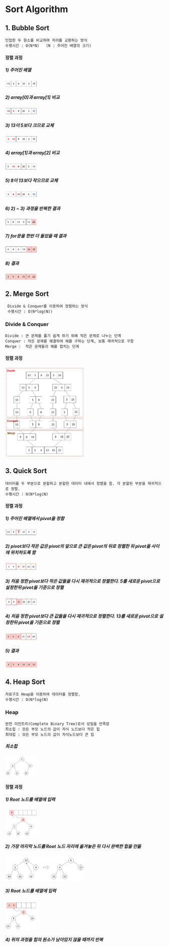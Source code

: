 # Sort Algorithm

## 1. Bubble Sort 
    인접한 두 원소를 비교하여 자리를 교환하는 방식
    수행시간 : O(N*N)   (N : 주어진 배열의 크기)
    
#### 정렬 과정
##### 1) 주어진 배열
<img src = "./img/b_1.png" width="20%">

##### 2) array[0]과 array[1] 비교

<img src = "./img/b_2.png" width="20%">

##### 3) 13이 5보다 크므로 교체
<img src = "./img/b_3.png" width="20%">

##### 4) array[1]과 array[2] 비교
<img src = "./img/b_4.png" width="20%">

##### 5) 8이 13보다 작으므로 교체
<img src = "./img/b_5.png" width="20%">

##### 6) 2) ~ 3) 과정을 반복한 결과
<img src = "./img/b_6.png" width="20%">

##### 7) for문을 한번 더 돌았을 때 결과
<img src = "./img/b_7.png" width="20%">

##### 8) 결과
<img src = "./img/b_8.png" width="20%">

## 2. Merge Sort
     Divide & Conquer를 이용하여 정렬하는 방식
     수행시간 : O(N*log(N))
     
### Divide & Conquer
    Divide : 큰 문제를 풀기 쉽게 하기 위해 작은 문제로 나누는 단계
    Conquer : 작은 문제를 해결하여 해를 구하는 단계, 보통 재귀적으로 구함
    Merge :  작은 문제들의 해를 합치는 단계 
    
#### 정렬 과정    
<img src = "./img/d_c.png" width="50%">

## 3. Quick Sort
    데이터를 두 부분으로 분할하고 분할한 데이터 내에서 정렬을 함. 각 분할된 부분을 재귀적으로 정렬.
    수행시간 : O(N*log(N)
    
#### 정렬 과정
##### 1) 주어진 배열에서 pivot을 정함
<img src = "./img/q_1.png" width="20%">

##### 2) pivot보다 작은 값은 pivot의 앞으로 큰 값은 pivot의 뒤로 정렬한 뒤 pivot을 사이에 위치하도록 함 

<img src = "./img/q_2.png" width="20%">

##### 3) 처음 정한 pivot보다 작은 값들을 다시 재귀적으로 정렬한다. 5를 새로운 pivot으로 설정한뒤 pivot을 기준으로 정렬
<img src = "./img/q_3.png" width="20%">

##### 4) 처음 정한 pivot보다 큰 값들을 다시 재귀적으로 정렬한다. 13를 새로운 pivot으로 설정한뒤 pivot을 기준으로 정렬
<img src = "./img/q_4.png" width="20%">

##### 5) 결과
<img src = "./img/q_5.png" width="20%">

## 4. Heap Sort
    자료구조 Heap을 이용하여 데이터를 정렬함.
    수행시간 : O(N*log(N)

### Heap
    완전 이진트리(Complete Binary Tree)로서 성질을 만족함
    최소힙 : 모든 부모 노드의 값이 자식 노드보다 작은 힙
    최대힙 : 모든 부모 노드의 값이 자식노드보다 큰 힙
    
##### 최소힙
<img src = "./img/minHeap.png" width="20%">

#### 정렬 과정

##### 1) Root 노드를 배열에 입력
<img src = "./img/h_1.png" width="20%">

##### 2) 가장 마지막 노드를 Root 노드 자리에 옮겨놓은 뒤 다시 완벽한 힙을 만듦
<img src = "./img/h_2.png" width="50%">

##### 3) Root 노드를 배열에 입력
<img src = "./img/h_3.png" width="20%">

##### 4) 위의 과정을 힙의 원소가 남아있지 않을 때까지 반복
